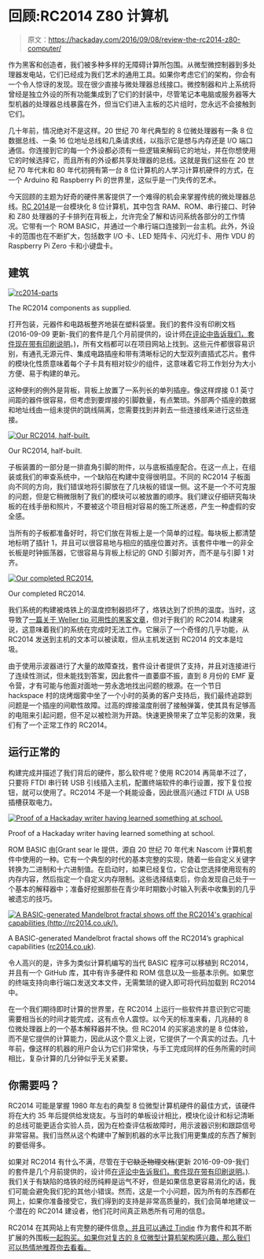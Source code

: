 # 回顾:RC2014 Z80 计算机

> 原文：<https://hackaday.com/2016/09/08/review-the-rc2014-z80-computer/>

作为黑客和创造者，我们被多种多样的无障碍计算所包围。从微型微控制器到多处理器发电站，它们已经成为我们艺术的通用工具。如果你考虑它们的架构，你会有一个令人惊讶的发现。现在很少直接与微处理器总线接口。微控制器和片上系统将曾经是独立外设的所有功能集成到了它们的封装中，尽管笔记本电脑或服务器等大型机器的处理器总线暴露在外，但当它们进入主板的芯片组时，您永远不会接触到它们。

几十年前，情况绝对不是这样。20 世纪 70 年代典型的 8 位微处理器有一条 8 位数据总线、一条 16 位地址总线和几条请求线，以指示它是想与内存还是 I/O 端口通信。你连接到它的每一个外设都必须有一些逻辑来解码它的地址，并在你想使用它的时候选择它，而且所有的外设都共享处理器的总线。这就是我们这些在 20 世纪 70 年代末和 80 年代初拥有第一台 8 位计算机的人学习计算机硬件的方式，在一个 Arduino 和 Raspberry Pi 的世界里，这似乎是一门失传的艺术。

今天回顾的主题为好奇的硬件黑客提供了一个难得的机会来掌握传统的微处理器总线。[RC 2014](http://rc2014.co.uk/)是一台模块化 8 位计算机，其中包含 RAM、ROM、串行接口、时钟和 Z80 处理器的子卡排列在背板上，允许完全了解和访问系统各部分的工作情况。它带有一个 ROM BASIC，并通过一个串行端口连接到一台主机。此外，外设卡的范围也在不断扩大，包括数字 I/O 卡、LED 矩阵卡、闪光灯卡、用作 VDU 的 Raspberry Pi Zero 卡和小键盘卡。

## 建筑

[![rc2014-parts](img/b518f2bddd13b48c3ebe6d3782a09a12.png)](https://hackaday.com/wp-content/uploads/2016/08/rc2014-parts.jpg)

The RC2014 components as supplied.

打开包装，元器件和电路板整齐地装在塑料袋里。我们的套件没有印刷文档(2016-09-09 更新-我们的套件是几个月前提供的，设计师[在评论中告诉我们，套件现在带有印刷说明](http://hackaday.com/2016/09/08/review-the-rc2014-z80-computer/#comment-3188885)。)，所有文档都可以在项目网站上找到。这些元件都很容易识别，有通孔无源元件、集成电路插座和带有清晰标记的大型双列直插式芯片。套件的模块化性质意味着每个子卡具有相对较少的组件，这意味着它将工作划分为大小方便、易于构建的单元。

这种便利的例外是背板，背板上放置了一系列长的单列插座。像这样焊接 0.1 英寸间距的器件很容易，但考虑到要焊接的引脚数量，有点繁琐。外部两个插座的数据和地址线由一组未提供的跳线隔离，您需要找到并剥去一些连接线来进行这些连接。

[![Our RC2014, half-built.](img/c8517b348880a20ac5f420c88d94a095.png)](https://hackaday.com/wp-content/uploads/2016/08/rc2014-half-built.jpg)

Our RC2014, half-built.

子板装置的一部分是一排直角引脚的附件，以与底板插座配合。在这一点上，在组装或我们的审查系统中，一个缺陷在构建中变得很明显。不同的 RC2014 子板面向不同的方向，我们错误地将引脚放在了几块板的错误一侧。这不是一个不可克服的问题，但是它稍微限制了我们的模块可以被放置的顺序。我们建议仔细研究每块板的在线手册和照片，不要被这个项目相对容易的施工所迷惑，产生一种虚假的安全感。

当所有的子板都准备好时，将它们放在背板上是一个简单的过程。每块板上都清楚地标明了插针 1，并且可以很容易地与相应的插座位置对齐。该套件中唯一的非全长板是时钟振荡器，它很容易与背板上标记的 GND 引脚对齐，而不是与引脚 1 对齐。

[![Our completed RC2014.](img/98f46a4c0bf59b3bd4ae3981162a6a6b.png)](https://hackaday.com/wp-content/uploads/2016/08/rc2014-complete.jpg)

Our completed RC2014.

我们系统的构建被烙铁上的温度控制器损坏了，烙铁达到了炽热的温度。当时，这导致了[一篇关于 Weller tip 可用性的黑客文章](http://hackaday.com/2016/06/01/long-term-review-weller-magnastat-soldering-iron/#more-206261)，但对于我们的 RC2014 构建来说，这意味着我们的系统在完成时无法工作。它展示了一个奇怪的几乎功能，从 RC2014 发送到主机的文本可以被读取，但从主机发送到 RC2014 的文本是垃圾。

由于使用示波器进行了大量的故障查找，套件设计者提供了支持，并且对连接进行了连续性测试，但未能找到答案，因此套件一直萎靡不振，直到 8 月份的 EMF 夏令营，才有可能与他面对面地一劳永逸地找出问题的根源。在一个节日 hackspace 村的烧烤烟雾中坐了一个小时的英勇的客户支持后，我们最终追踪到问题是一个插座的间歇性故障。过高的焊接温度削弱了接触弹簧，使其具有足够高的电阻来引起问题，但不足以被检测为开路。快速更换带来了立竿见影的效果，我们有了一个正常工作的 RC2014。

## 运行正常的

构建完成并描述了我们背后的硬件，那么软件呢？使用 RC2014 再简单不过了，只要将 FTDI 串行转 USB 引线插入主机，配置终端软件的串行设置，按下复位按钮，就可以使用了。RC2014 不是一个耗能设备，因此很高兴通过 FTDI 从 USB 插槽获取电力。

[![Proof of a Hackaday writer having learned something at school.](img/ad31f1dbf91de1965d63c443bb370938.png)](https://hackaday.com/wp-content/uploads/2016/08/rc2014-simple-basic.jpg)

Proof of a Hackaday writer having learned something at school.

ROM BASIC 由[Grant sear le 提供，源自 20 世纪 70 年代末 Nascom 计算机套件中使用的一种。它有一个典型的时代的基本完整的实现，随着一些自定义关键字转换为二进制和十六进制值。在启动时，如果已经复位，它会让您选择使用现有的内存内容，然后指定一个自定义内存限制。这些选择结束后，你会发现自己处于一个基本的解释器中；准备好挖掘那些在青少年时期数小时输入列表中收集到的几乎被遗忘的技巧。

[![A BASIC-generated Mandelbrot fractal shows off the RC2014's graphical capabilities (http://rc2014.co.uk/).](img/d88e757e249455120c748e124048eec5.png)](https://hackaday.com/wp-content/uploads/2016/08/fractal2.jpg)

A BASIC-generated Mandelbrot fractal shows off the RC2014’s graphical capabilities ([rc2014.co.uk](http://rc2014.co.uk/)).

令人高兴的是，许多为类似计算机编写的当代 BASIC 程序可以移植到 RC2014，并且有一个 GitHub 库，其中有许多硬件和 ROM 信息以及一些基本示例。如果您的终端支持向串行端口发送文本文件，无需繁琐的键入即可将代码加载到 RC2014 中。

在一个我们期待即时计算的世界里，在 RC2014 上运行一些软件并意识到它可能需要相当长的时间才能完成，这有点令人震惊。以今天的标准来看，几兆赫的 8 位微处理器上的一个基本解释器并不快。但 RC2014 的买家追求的是 8 位体验，而不是它提供的计算能力，因此从这个意义上说，它提供了一个真实的过去。几十年前，像这样的机器的用户会认为它们非常快，与手工完成同样的任务所需的时间相比，复杂计算的几分钟似乎无关紧要。

## 你需要吗？

RC2014 可能是掌握 1980 年左右的典型 8 位微型计算机硬件的最佳方式，该硬件将在大约 35 年后提供给发烧友。与当时的单板设计相比，模块化设计和标记清晰的总线可能更适合实验人员，因为在检查评估板故障时，用示波器识别和跟踪信号非常容易。我们当然从这个构建中了解到机器的水平比我们用更集成的东西了解到的要低得多。

如果对 RC2014 有什么不满，尽管在于~~它缺乏物理文档~~(更新 2016-09-09-我们的套件是几个月前提供的，设计师[在评论中告诉我们，套件现在带有印刷说明](http://hackaday.com/2016/09/08/review-the-rc2014-z80-computer/#comment-3188885)。).我们关于有缺陷的烙铁的经历纯粹是运气不好，但是如果信息更容易消化的话，我们可能会避免我们犯的其他小错误。然而，这是一个小问题，因为所有的东西都在网上，如果你准备接受它，我们得到的支持是非常高质量的，我们会简单地建议一个潜在的 RC2014 建设者，他们花时间真正熟悉所有可用的信息。

RC2014 在其网站上有完整的硬件信息[，并且可以通过 Tindie](http://rc2014.co.uk/) 作为套件和其不断扩展的外围板[一起购买。如果你对复古的 8 位微型计算机架构感兴趣，那么我们可以热情地推荐你去看看。](https://www.tindie.com/stores/Semachthemonkey/?ref=offsite_badges&utm_source=sellers_Semachthemonkey&utm_medium=badges&utm_campaign=badge_medium)